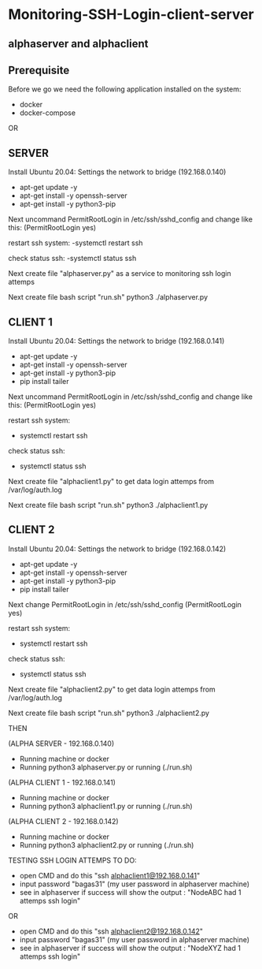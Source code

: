 # Monitoring-SSH-Login-client-server
alphaserver and alphaclient
-----------------------------------------------------------------------
Prerequisite
-----------------------------------------------------------------------
Before we go we need the following application installed on the system:

- docker
- docker-compose

OR

SERVER
-----------------------------------------------------------------------
Install Ubuntu 20.04:
Settings the network to bridge (192.168.0.140)
 - apt-get update -y
 - apt-get install -y openssh-server
 - apt-get install -y python3-pip
 
 Next uncommand PermitRootLogin in /etc/ssh/sshd_config and change like this:
 (PermitRootLogin yes)
 
 restart ssh system:
 -systemctl restart ssh
 
 check status ssh:
 -systemctl status ssh
 
 Next create file "alphaserver.py" as a service to monitoring ssh login attemps
 
 Next create file bash script "run.sh"
 python3 ./alphaserver.py
 
CLIENT 1
-----------------------------------------------------------------------
Install Ubuntu 20.04:
Settings the network to bridge (192.168.0.141)
 - apt-get update -y
 - apt-get install -y openssh-server
 - apt-get install -y python3-pip
 - pip install tailer
 
 Next uncommand PermitRootLogin in /etc/ssh/sshd_config and change like this:
 (PermitRootLogin yes)
 
 restart ssh system:
 - systemctl restart ssh
 
 check status ssh:
 - systemctl status ssh
 
 Next create file "alphaclient1.py" to get data login attemps from /var/log/auth.log
 
 Next create file bash script "run.sh"
 python3 ./alphaclient1.py

CLIENT 2
-----------------------------------------------------------------------
Install Ubuntu 20.04:
Settings the network to bridge (192.168.0.142)
 - apt-get update -y
 - apt-get install -y openssh-server
 - apt-get install -y python3-pip
 - pip install tailer
 
 Next change PermitRootLogin in /etc/ssh/sshd_config
 (PermitRootLogin yes)
 
 restart ssh system:
 - systemctl restart ssh
 
 check status ssh:
 - systemctl status ssh
 
 Next create file "alphaclient2.py" to get data login attemps from /var/log/auth.log
 
 Next create file bash script "run.sh"
 python3 ./alphaclient2.py

THEN

(ALPHA SERVER - 192.168.0.140)
 - Running machine or docker
 - Running python3 alphaserver.py or running (./run.sh)

(ALPHA CLIENT 1 - 192.168.0.141)
 - Running machine or docker
 - Running python3 alphaclient1.py or running (./run.sh)

(ALPHA CLIENT 2 - 192.168.0.142)
 - Running machine or docker
 - Running python3 alphaclient2.py or running (./run.sh)
 

TESTING SSH LOGIN ATTEMPS
 TO DO:
  - open CMD and do this "ssh alphaclient1@192.168.0.141"
  - input password "bagas31" (my user password in alphaserver machine)
  - see in alphaserver if success will show the output : "NodeABC had 1 attemps ssh login"
  
  OR
  
  - open CMD and do this "ssh alphaclient2@192.168.0.142"
  - input password "bagas31" (my user password in alphaserver machine)
  - see in alphaserver if success will show the output : "NodeXYZ had 1 attemps ssh login"




